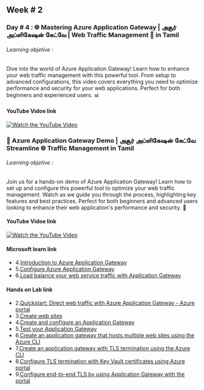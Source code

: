 ## Week # 2
### Day # 4 : 🌐 Mastering Azure Application Gateway | அசூர் அப்ளிகேஷன் கேட்வே | Web Traffic Management 🚀 in Tamil

###### Learning objetive :
Dive into the world of Azure Application Gateway! Learn how to enhance your web traffic management with this powerful tool. From setup to advanced configurations, this video covers everything you need to optimize performance and security for your web applications. Perfect for both beginners and experienced users. 📊
#### YouTube Vidoe link
[![Watch the YouTube Video](https://img.youtube.com/vi/b_T8qogLTeE/0.jpg)](https://www.youtube.com/watch?v=b_T8qogLTeE)

### 🔧 Azure Application Gateway Demo | அசூர் அப்ளிகேஷன் கேட்வே Streamline 🌐 Traffic Management in Tamil

###### Learning objetive :
Join us for a hands-on demo of Azure Application Gateway! Learn how to set up and configure this powerful tool to optimize your web traffic management. Watch as we guide you through the process, highlighting key features and best practices. Perfect for both beginners and advanced users looking to enhance their web application's performance and security. 🚀
#### YouTube Vidoe link
[![Watch the YouTube Video](https://img.youtube.com/vi/FUKBs67_AsY/0.jpg)](https://www.youtube.com/watch?v=FUKBs67_AsY)


#### Microsoft learn link
- 4.[Introduction to Azure Application Gateway](https://learn.microsoft.com/en-us/training/modules/intro-to-azure-application-gateway/)
- 5.[Configure Azure Application Gateway](https://learn.microsoft.com/en-us/training/modules/configure-azure-application-gateway/)
- 6.[Load balance your web service traffic with Application Gateway](https://learn.microsoft.com/en-us/training/modules/load-balance-web-traffic-with-application-gateway/)

#### Hands on Lab link
- 2.[Quickstart: Direct web traffic with Azure Application Gateway - Azure portal](https://learn.microsoft.com/en-us/azure/application-gateway/quick-create-portal)
- 3.[Create web sites](https://learn.microsoft.com/en-gb/training/modules/load-balance-web-traffic-with-application-gateway/3-exercise-create-web-sites)
- 4.[Create and configure an Application Gateway](https://learn.microsoft.com/en-gb/training/modules/load-balance-web-traffic-with-application-gateway/5-exercise-create-configure-application-gateway)
- 5.[Test your Application Gateway](https://learn.microsoft.com/en-gb/training/modules/load-balance-web-traffic-with-application-gateway/6-exercise-test-application-gateway)
- 6.[Create an application gateway that hosts multiple web sites using the Azure CLI](https://learn.microsoft.com/en-us/azure/application-gateway/tutorial-multiple-sites-cli)
- 7.[Create an application gateway with TLS termination using the Azure CLI](https://learn.microsoft.com/en-us/azure/application-gateway/tutorial-ssl-cli)
- 8.[Configure TLS termination with Key Vault certificates using Azure portal](https://learn.microsoft.com/en-us/azure/application-gateway/configure-key-vault-portal)
- 9.[Configure end-to-end TLS by using Application Gateway with the portal](https://learn.microsoft.com/en-us/azure/application-gateway/end-to-end-ssl-portal)